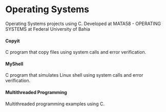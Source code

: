 # Operating Systems 
Operating Systems projects using C. Developed at MATA58 - OPERATING SYSTEMS at Federal University of Bahia

#### Copyit
C program that copy files using system calls and error verification.

#### MyShell
C program that simulates Linux shell using system calls and error verification.

#### Multithreaded Programming
Multithreaded programming examples using C.
